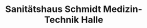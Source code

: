 ---
title: "Sanitätshaus Schmidt Medizin-Technik Halle"
url: /halle-saale/sanitaetshaus-schmidt-medizin-technik-halle/
shop: Sanitätshaus
---
